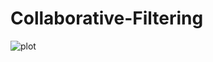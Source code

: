 # Collaborative-Filtering
![plot](https://github.com/SKDS2020/Collaborative-Filtering/blob/main/poster/62_Collaborative_filtering.png)
